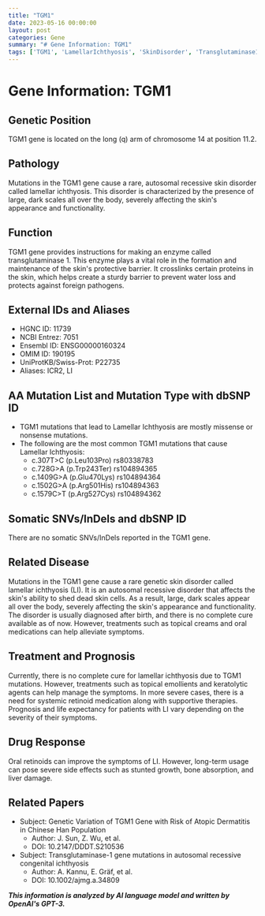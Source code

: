```yaml
---
title: "TGM1"
date: 2023-05-16 00:00:00
layout: post
categories: Gene
summary: "# Gene Information: TGM1"
tags: ['TGM1', 'LamellarIchthyosis', 'SkinDisorder', 'Transglutaminase1', 'GeneticMutation', 'TreatmentOptions', 'Retinoids', 'SkinBarrier']
---
```


# Gene Information: TGM1

## Genetic Position
TGM1 gene is located on the long (q) arm of chromosome 14 at position 11.2. 

## Pathology
Mutations in the TGM1 gene cause a rare, autosomal recessive skin disorder called lamellar ichthyosis. This disorder is characterized by the presence of large, dark scales all over the body, severely affecting the skin's appearance and functionality.

## Function
TGM1 gene provides instructions for making an enzyme called transglutaminase 1. This enzyme plays a vital role in the formation and maintenance of the skin's protective barrier. It crosslinks certain proteins in the skin, which helps create a sturdy barrier to prevent water loss and protects against foreign pathogens.

## External IDs and Aliases
- HGNC ID: 11739
- NCBI Entrez: 7051
- Ensembl ID: ENSG00000160324
- OMIM ID: 190195
- UniProtKB/Swiss-Prot: P22735
- Aliases: ICR2, LI

## AA Mutation List and Mutation Type with dbSNP ID
- TGM1 mutations that lead to Lamellar Ichthyosis are mostly missense or nonsense mutations.
- The following are the most common TGM1 mutations that cause Lamellar Ichthyosis:
    - c.307T>C (p.Leu103Pro) rs80338783
    - c.728G>A (p.Trp243Ter) rs104894365
    - c.1409G>A (p.Glu470Lys) rs104894364
    - c.1502G>A (p.Arg501His) rs104894363
    - c.1579C>T (p.Arg527Cys) rs104894362

## Somatic SNVs/InDels and dbSNP ID
There are no somatic SNVs/InDels reported in the TGM1 gene.

## Related Disease
Mutations in the TGM1 gene cause a rare genetic skin disorder called lamellar ichthyosis (LI). It is an autosomal recessive disorder that affects the skin's ability to shed dead skin cells. As a result, large, dark scales appear all over the body, severely affecting the skin's appearance and functionality. The disorder is usually diagnosed after birth, and there is no complete cure available as of now. However, treatments such as topical creams and oral medications can help alleviate symptoms.

## Treatment and Prognosis
Currently, there is no complete cure for lamellar ichthyosis due to TGM1 mutations. However, treatments such as topical emollients and keratolytic agents can help manage the symptoms. In more severe cases, there is a need for systemic retinoid medication along with supportive therapies. Prognosis and life expectancy for patients with LI vary depending on the severity of their symptoms.

## Drug Response
Oral retinoids can improve the symptoms of LI. However, long-term usage can pose severe side effects such as stunted growth, bone absorption, and liver damage.

## Related Papers
- Subject: Genetic Variation of TGM1 Gene with Risk of Atopic Dermatitis in Chinese Han Population
  - Author: J. Sun, Z. Wu, et al.
  - DOI: 10.2147/DDDT.S210536
- Subject: Transglutaminase-1 gene mutations in autosomal recessive congenital ichthyosis
  - Author: A. Kannu, E. Gräf, et al.
  - DOI: 10.1002/ajmg.a.34809

**_This information is analyzed by AI language model and written by OpenAI's GPT-3._**